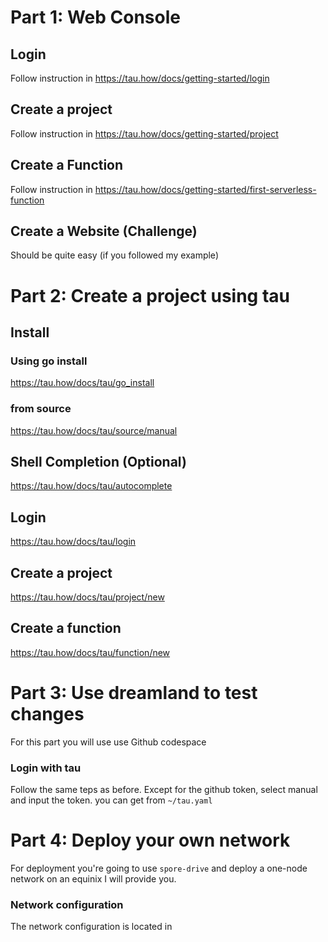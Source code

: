 # Part 1: Web Console
 ## Login
  Follow instruction in https://tau.how/docs/getting-started/login
 ## Create a project
  Follow instruction in https://tau.how/docs/getting-started/project
 ## Create a Function
  Follow instruction in https://tau.how/docs/getting-started/first-serverless-function
 ## Create a Website (Challenge)
  Should be quite easy (if you followed my example)

# Part 2: Create a project using tau
 ## Install
   ### Using go install 
   https://tau.how/docs/tau/go_install
   ### from source
   https://tau.how/docs/tau/source/manual

 ## Shell Completion (Optional)
 https://tau.how/docs/tau/autocomplete


 ## Login
 https://tau.how/docs/tau/login

 ## Create a project
 https://tau.how/docs/tau/project/new


 ## Create a function
 https://tau.how/docs/tau/function/new

# Part 3: Use dreamland to test changes
For this part you will use use Github codespace

### Login with tau
Follow the same teps as before. Except for the github token, select manual and input the token. you can get from `~/tau.yaml`


# Part 4: Deploy your own network
For deployment you're going to use `spore-drive` and deploy a one-node network on an equinix I will provide you.

### Network configuration
The network configuration is located in




